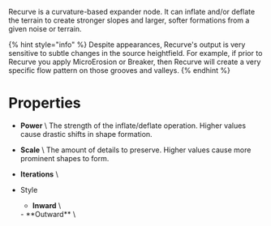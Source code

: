 


Recurve is a curvature-based expander node. It can inflate and/or deflate the terrain to create stronger slopes and larger, softer formations from a given noise or terrain.

{% hint style="info" %} 
Despite appearances, Recurve's output is very sensitive to subtle changes in the source heightfield. For example, if prior to Recurve you apply MicroErosion or Breaker, then Recurve will create a very specific flow pattern on those grooves and valleys.
{% endhint %}






# Properties

- **Power** \ 
  The strength of the inflate/deflate operation. Higher values cause drastic shifts in shape formation.
- **Scale** \ 
  The amount of details to preserve. Higher values cause more prominent shapes to form.
- **Iterations** \ 
  
- Style
  - **Inward** \ 
  <desc>
  - **Outward** \ 
  <desc>



